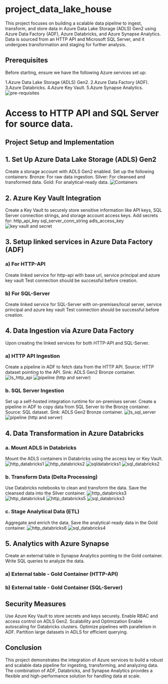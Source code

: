 # project_data_lake_house

This project focuses on building a scalable data pipeline to ingest, transform, and store data in Azure Data Lake Storage (ADLS) Gen2 using Azure Data Factory (ADF), Azure Databricks, and Azure Synapse Analytics. Data is sourced from an HTTP API and Microsoft SQL Server, and it undergoes transformation and staging for further analysis.

## Prerequisites
Before starting, ensure we have the following Azure services set up:

1.Azure Data Lake Storage (ADLS) Gen2.
2.Azure Data Factory (ADF).
3.Azure Databricks.
4.Azure Key Vault.
5.Azure Synapse Analytics.
![pre-requisites](https://github.com/user-attachments/assets/809cebe9-11ec-4af9-bcfb-82f01b1e1793)

# Access to HTTP API and SQL Server for source data.

## Project Setup and Implementation
## 1. Set Up Azure Data Lake Storage (ADLS) Gen2
Create a storage account with ADLS Gen2 enabled.
Set up the following containers:
Bronze: For raw data ingestion.
Silver: For cleansed and transformed data.
Gold: For analytical-ready data.
![Containers](https://github.com/user-attachments/assets/9008a271-baf9-43cc-bce5-b3a6403117a7)


## 2. Azure Key Vault Integration
Create a Key Vault to securely store sensitive information like API keys, SQL Server connection strings, and storage account access keys.
Add secrets for:
http_api_key
sql_server_conn_string
adls_access_key
![key vault and secret](https://github.com/user-attachments/assets/e778f9ea-93a7-4e49-b7b0-dab2f845e653)


## 3. Setup linked services in Azure Data Factory (ADF)

### a) For HTTP-API
Create linked service for http-api with base url, service principal and azure key vault
Test connection should be successful before creation.


### b) For SQL-Server
Create linked service for SQL-Server with on-premises/local server, service principal and azure key vault
Test connection should be successful before creation.


## 4. Data Ingestion via Azure Data Factory
Upon creating the linked services for both HTTP-API and SQL-Server.

 ### a) HTTP API Ingestion
Create a pipeline in ADF to fetch data from the HTTP API.
Source: HTTP dataset pointing to the API.
Sink: ADLS Gen2 Bronze container.
![ls_http_api](https://github.com/user-attachments/assets/99db1177-4a34-4e71-9a98-da6dc69a3a8b)
![pipeline (http and server)](https://github.com/user-attachments/assets/afe4db08-9fd7-4f7a-8464-61501573813f)



 ### b. SQL Server Ingestion
Set up a self-hosted integration runtime for on-premises server.
Create a pipeline in ADF to copy data from SQL Server to the Bronze container.
Source: SQL dataset.
Sink: ADLS Gen2 Bronze container.
![ls_sql_server](https://github.com/user-attachments/assets/c20d8fa2-8949-4998-9316-0006c8d15312)
![pipeline (http and server)](https://github.com/user-attachments/assets/7a9529d4-873a-4634-8c3f-f365c3fde1ec)


## 4. Data Transformation in Azure Databricks
  
  ### a. Mount ADLS in Databricks
Mount the ADLS containers in Databricks using the access key or Key Vault.
![http_databricks1](https://github.com/user-attachments/assets/1e415072-55c3-4e40-800d-893374f4a995)
![http_databricks2](https://github.com/user-attachments/assets/489ccfe3-9dbe-4ec0-ac07-01de83aed8c0)
![sqldatabricks1](https://github.com/user-attachments/assets/ded3f67a-e7a1-4995-ac91-f6cf9df85ec0)
![sql_databricks2](https://github.com/user-attachments/assets/e9b8723d-077b-4570-8c7f-8360c9918a1e)


 ### b. Transform Data (Delta Processing)
Use Databricks notebooks to clean and transform the data.
Save the cleansed data into the Silver container.
![http_databricks3](https://github.com/user-attachments/assets/a7ea33d8-702a-49cc-a7cc-96ecc15bf7d9)
![http_databricks4](https://github.com/user-attachments/assets/111093fc-f09c-4081-b20f-85b93cd9386b)
![http_databricks5](https://github.com/user-attachments/assets/7acb8a5d-177b-462d-a64d-ae9266e48c9c)
![sql_databricks3](https://github.com/user-attachments/assets/6fffd848-b852-41dd-b8e7-6265b983848b)


 ### c. Stage Analytical Data (ETL)
Aggregate and enrich the data.
Save the analytical-ready data in the Gold container.
![http_databricks6](https://github.com/user-attachments/assets/4b4bce30-fc00-4961-9045-1071a82257be)
![sql_databricks4](https://github.com/user-attachments/assets/12c8aacf-7cc5-4988-9d1e-88cfbb759909)


## 5. Analytics with Azure Synapse
Create an external table in Synapse Analytics pointing to the Gold container.
Write SQL queries to analyze the data.

### a) External table - Gold Container (HTTP-API)


### b) External table - Gold Container (SQL-Server)



## Security Measures
Use Azure Key Vault to store secrets and keys securely.
Enable RBAC and access control on ADLS Gen2.
Scalability and Optimization
Enable autoscaling for Databricks clusters.
Optimize pipelines with parallelism in ADF.
Partition large datasets in ADLS for efficient querying.


## Conclusion
This project demonstrates the integration of Azure services to build a robust and scalable data pipeline for ingesting, transforming, and analyzing data. The combination of ADF, Databricks, and Synapse Analytics provides a flexible and high-performance solution for handling data at scale.

